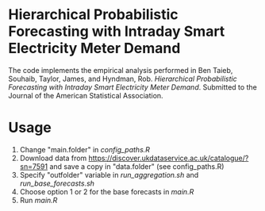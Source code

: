 
# Hierarchical Probabilistic Forecasting with Intraday Smart Electricity Meter Demand

The code implements the empirical analysis performed in Ben Taieb, Souhaib, Taylor, James, and Hyndman, Rob. *Hierarchical Probabilistic Forecasting with Intraday Smart Electricity Meter Demand*. Submitted to the Journal of the American Statistical Association.

# Usage

1. Change "main.folder" in *config_paths.R*
2. Download data from https://discover.ukdataservice.ac.uk/catalogue/?sn=7591 and save a copy in "data.folder" (see config_paths.R)
3. Specify "outfolder" variable in *run_aggregation.sh* and *run_base_forecasts.sh*
4. Choose option 1 or 2 for the base forecasts in *main.R*
5. Run *main.R*




